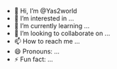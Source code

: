 - 👋 Hi, I’m @Yas2world
- 👀 I’m interested in ...
- 🌱 I’m currently learning ...
- 💞️ I’m looking to collaborate on ...
- 📫 How to reach me ...
- 😄 Pronouns: ...
- ⚡ Fun fact: ...

<!---
Yas2world/Yas2world is a ✨ special ✨ repository because its `README.md` (this file) appears on your GitHub profile.
You can click the Preview link to take a look at your changes.
--->
